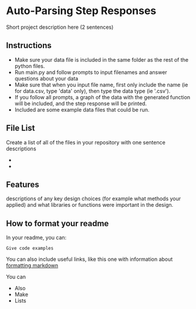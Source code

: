 # Auto-Parsing Step Responses

Short project description here (2 sentences)

## Instructions

- Make sure your data file is included in the same folder as the rest of the python files.
- Run main.py and follow prompts to input filenames and answer questions about your data
- Make sure that when you input file name, first only include the name (ie for data.csv, type 'data' only), then type the data type (ie '.csv').
- If you follow all prompts, a graph of the data with the generated function will be included, and the step response will be printed.
- Included are some example data files that could be run.

## File List

Create a list of all of the files in your repository with one sentence descriptions 

- 
- 

## Features
descriptions of any key design choices (for example what methods your applied) and what libraries or functions were important in the design.







## How to format your readme

In your readme, you can:
```
Give code examples
```

You can also include useful links, like this one with information about [formatting markdown](https://help.github.com/en/articles/basic-writing-and-formatting-syntax)

You can 
- Also
- Make
- Lists
